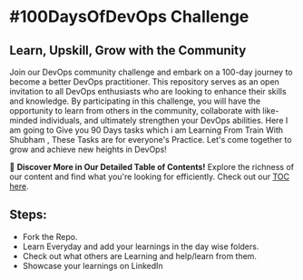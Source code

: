 # #100DaysOfDevOps Challenge

## Learn, Upskill, Grow with the Community

Join our DevOps community challenge and embark on a 100-day journey to become a better DevOps practitioner. This repository serves as an open invitation to all DevOps enthusiasts who are looking to enhance their skills and knowledge. By participating in this challenge, you will have the opportunity to learn from others in the community, collaborate with like-minded individuals, and ultimately strengthen your DevOps abilities.
Here I am going to Give you 90 Days tasks which i am Learning From Train With Shubham , These Tasks are for everyone's Practice.
Let's come together to grow and achieve new heights in DevOps!

📖 **Discover More in Our Detailed Table of Contents!** Explore the richness of our content and find what you're looking for efficiently. Check out our [TOC here](./TOC.md).

## Steps:

- Fork the Repo.
- Learn Everyday and add your learnings in the day wise folders.
- Check out what others are Learning and help/learn from them.
- Showcase your learnings on LinkedIn

